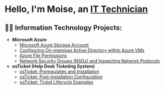 <h1>Hello, I'm Moise, an <a href="https://linkedin.com/in/moise-cheristin-61b339191/">IT Technician</a></h1>

<h2>👨‍💻 Information Technology Projects:</h2>

- <b>Microsoft Azure</b>
  - [Microsoft Azure Storage Account](https://github.com/roderrickcourtney/Azure-Storage-Account-Setup)
  - [Configuring On-premises Active Directory within Azure VMs](https://github.com/roderrickcourtney/Azure-Config-AD)
  - [Azure File Permissions](https://github.com/roderrickcourtney/Azure-File-Permissions)
  - [Network Security Groups (NSGs) and Inspecting Network Protocols](https://github.com/roderrickcourtney/azure-network-protocols)
- <b>osTicket (Help Desk Ticketing System)</b>
  - [osTicket: Prerequisites and Installation](https://github.com/roderrickcourtney/OsTicket-Prereqs)
  - [osTicket: Post-Installation Configuration](https://github.com/roderrickcourtney/Post-Install-Configuration)
  - [osTicket: Ticket Lifecycle Examples](https://github.com/roderrickcourtney/Ticket-Lifecycle)
